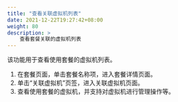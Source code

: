 ```yaml
---
title: "查看关联虚拟机列表"
date: 2021-12-22T19:27:42+08:00
weight: 80
description: >
    查看套餐关联的虚拟机列表
---
```


该功能用于查看使用套餐的虚拟机列表。

1. 在套餐页面，单击套餐名称项，进入套餐详情页面。
2. 单击“关联虚拟机”页签，进入关联虚拟机页面。
3. 查看使用套餐的虚拟机，并支持对虚拟机进行管理操作等。